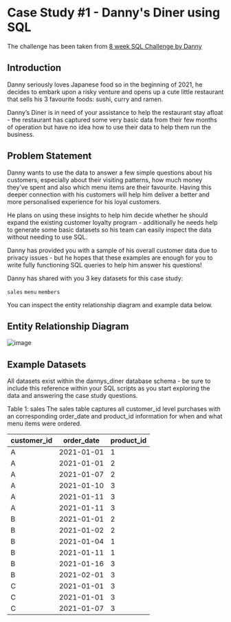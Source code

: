# Case Study #1 - Danny's Diner using SQL

The challenge has been taken from [8 week SQL Challenge by Danny](https://8weeksqlchallenge.com/case-study-1/)

## Introduction

Danny seriously loves Japanese food so in the beginning of 2021, he decides to embark upon a risky venture and opens up a cute little restaurant that sells his 3 favourite foods: sushi, curry and ramen.

Danny’s Diner is in need of your assistance to help the restaurant stay afloat - the restaurant has captured some very basic data from their few months of operation but have no idea how to use their data to help them run the business.

## Problem Statement

Danny wants to use the data to answer a few simple questions about his customers, especially about their visiting patterns, how much money they’ve spent and also which menu items are their favourite. Having this deeper connection with his customers will help him deliver a better and more personalised experience for his loyal customers.

He plans on using these insights to help him decide whether he should expand the existing customer loyalty program - additionally he needs help to generate some basic datasets so his team can easily inspect the data without needing to use SQL.

Danny has provided you with a sample of his overall customer data due to privacy issues - but he hopes that these examples are enough for you to write fully functioning SQL queries to help him answer his questions!

Danny has shared with you 3 key datasets for this case study:

```sales```
```menu```
```members```

You can inspect the entity relationship diagram and example data below.

## Entity Relationship Diagram

![image](https://github.com/user-attachments/assets/8dcec43e-d571-4a8a-a707-8ffb9e96cffc)

## Example Datasets
All datasets exist within the dannys_diner database schema - be sure to include this reference within your SQL scripts as you start exploring the data and answering the case study questions.

Table 1: sales
The sales table captures all customer_id level purchases with an corresponding order_date and product_id information for when and what menu items were ordered.

| customer_id | order_date | product_id |
| ----------- | ---------- | ---------- |
|A | 2021-01-01 | 1 |
|A | 2021-01-01 | 2 |
|A | 2021-01-07 | 2 |
|A | 2021-01-10	| 3 |
|A | 2021-01-11	| 3 |
|A | 2021-01-11	| 3 |
|B | 2021-01-01	| 2 |
|B | 2021-01-02	| 2 |
|B | 2021-01-04	| 1 |
|B | 2021-01-11	| 1 |
|B | 2021-01-16	| 3 |
|B | 2021-02-01	| 3 |
|C | 2021-01-01	| 3 |
|C | 2021-01-01	| 3 |
|C | 2021-01-07	| 3 |
